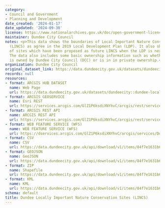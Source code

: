 ```yaml
---
category:
- Council and Government
- Planning and Development
date_created: '2024-01-17'
date_updated: '2024-09-30'
license: https://www.nationalarchives.gov.uk/doc/open-government-licence/version/3/
maintainer: Dundee City Council
notes: <p>This data shows the boundaries of Local Important Nature Conservation Sites
  (LINCS) as agree in the 2019 Local Development Plan (LDP). It also shows a number
  of sites which have been proposed as future LINCS when the LDP is next reviewed.
  The data also includes some basic ownership information such as whether the area
  is owned by Dundee City Council (DCC) or is in in private ownership.</p>
organization: Dundee City Council
original_dataset_link: https://data.dundeecity.gov.uk/datasets/dundeecity::dundee-locally-important-nature-conservation-sites-lincs
records: null
resources:
- format: ARCGIS HUB DATASET
  name: Web Page
  url: https://data.dundeecity.gov.uk/datasets/dundeecity::dundee-locally-important-nature-conservation-sites-lincs
- format: ARCGIS GEOSERVICE
  name: Esri REST
  url: https://services.arcgis.com/GlZ1P6ksdiXNYhvC/arcgis/rest/services/Dundee_Locally_Important_Nature_Conservation_Sites_(LINCS)_view/FeatureServer/0
- format: ARCGIS REST API
  name: ARCGIS REST API
  url: https://services.arcgis.com/GlZ1P6ksdiXNYhvC/arcgis/rest/services/Dundee_Locally_Important_Nature_Conservation_Sites_(LINCS)_view/FeatureServer
- format: WEB FEATURE SERVICE (WFS)
  name: WEB FEATURE SERVICE (WFS)
  url: https://dservices.arcgis.com/GlZ1P6ksdiXNYhvC/arcgis/services/Dundee_Locally_Important_Nature_Conservation_Sites_WFS/WFSServer?service=wfs&request=getcapabilities
- format: CSV
  name: CSV
  url: https://data.dundeecity.gov.uk/api/download/v1/items/84f7e1631b6448e3993718ec141fcada/csv?layers=0
- format: GEOJSON
  name: GeoJSON
  url: https://data.dundeecity.gov.uk/api/download/v1/items/84f7e1631b6448e3993718ec141fcada/geojson?layers=0
- format: ZIP
  name: Shapefile
  url: https://data.dundeecity.gov.uk/api/download/v1/items/84f7e1631b6448e3993718ec141fcada/shapefile?layers=0
- format: KML
  name: KML
  url: https://data.dundeecity.gov.uk/api/download/v1/items/84f7e1631b6448e3993718ec141fcada/kml?layers=0
schema: default
title: Dundee Locally Important Nature Conservation Sites (LINCS)
---
```

